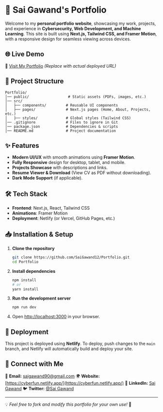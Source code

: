 # 🚀 Sai Gawand's Portfolio

Welcome to my **personal portfolio website**, showcasing my work, projects, and experience in **Cybersecurity, Web Development, and Machine Learning**. This site is built using **Next.js, Tailwind CSS, and Framer Motion**, with a responsive design for seamless viewing across devices.

## 🌐 Live Demo
🔗 [Visit My Portfolio](https://cyberfun.netlify.app/) *(Replace with actual deployed URL)*

## 📂 Project Structure
```
Portfolio/
│── public/                  # Static assets (PDFs, images, etc.)
│── src/
│   ├── components/         # Reusable UI components
│   ├── pages/              # Next.js pages (Home, About, Projects, etc.)
│   ├── styles/             # Global styles (Tailwind CSS)
│── .gitignore              # Files to ignore in Git
│── package.json            # Dependencies & scripts
│── README.md               # Project documentation
```

## ✨ Features
- **Modern UI/UX** with smooth animations using **Framer Motion**.
- **Fully Responsive** design for desktop, tablet, and mobile.
- **Projects Showcase** with descriptions and links.
- **Resume Viewer & Download** (View CV as PDF without downloading).
- **Dark Mode Support** (if applicable).

## 🛠️ Tech Stack
- **Frontend**: Next.js, React, Tailwind CSS
- **Animations**: Framer Motion
- **Deployment**: Netlify (or Vercel, GitHub Pages, etc.)

## 📥 Installation & Setup
1. **Clone the repository**
   ```bash
   git clone https://github.com/SaiGawand12/Portfolio.git
   cd Portfolio
   ```
2. **Install dependencies**
   ```bash
   npm install
   # or
   yarn install
   ```
3. **Run the development server**
   ```bash
   npm run dev
   ```
4. Open [http://localhost:3000](http://localhost:3000) in your browser.

## 🚀 Deployment
This project is deployed using **Netlify**.
To deploy, push changes to the `main` branch, and Netlify will automatically build and deploy your site.


## 🤝 Connect with Me
📧 **Email:** [saigawand90@gmail.com](mailto:your.email@example.com)
🌍 **Website:** [https://cyberfun.netlify.app/](https://cyberfun.netlify.app/)
🔗 **LinkedIn:** [Sai Gawand](https://www.linkedin.com/in/sai-gawand-aa719025b/)
🐦 **Twitter:** [@Sai Gawand](https://x.com/saigawand90)

---
💡 *Feel free to fork and modify this portfolio for your own use!* 🎨
